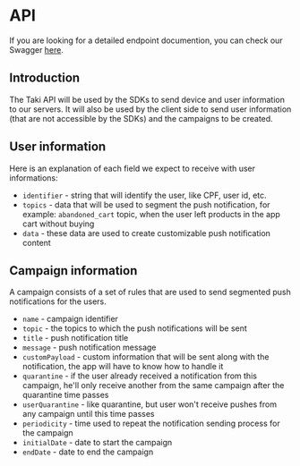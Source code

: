 # API

If you are looking for a detailed endpoint documention, you can check our Swagger [here](https://app.swaggerhub.com/apis/askmon/Taki/1.0.0).

## Introduction

The Taki API will be used by the SDKs to send device and user information to our servers. It will also be used by the client side to send user information (that are not accessible by the SDKs) and the campaigns to be created.

## User information

Here is an explanation of each field we expect to receive with user informations:

- `identifier` - string that will identify the user, like CPF, user id, etc.
- `topics` - data that will be used to segment the push notification, for example: `abandoned_cart` topic, when the user left products in the app cart without buying
- `data` - these data are used to create customizable push notification content

## Campaign information

A campaign consists of a set of rules that are used to send segmented push notifications for the users.

- `name` - campaign identifier
- `topic` - the topics to which the push notifications will be sent
- `title` - push notification title
- `message` - push notification message
- `customPayload` - custom information that will be sent along with the notification, the app will have to know how to handle it
- `quarantine` - if the user already received a notification from this campaign, he'll only receive another from the same campaign after the quarantine time passes
- `userQuarantine` - like quarantine, but user won't receive pushes from any campaign until this time passes
- `periodicity` - time used to repeat the notification sending process for the campaign
- `initialDate` - date to start the campaign
- `endDate` - date to end the campaign